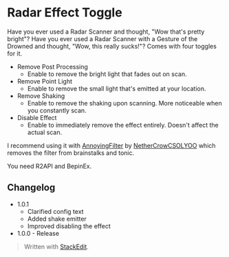 ﻿# Radar Effect Toggle
Have you ever used a Radar Scanner and thought, "Wow that's pretty bright"?
Have you ever used a Radar Scanner with a Gesture of the Drowned and thought, "Wow, this really sucks!"?
Comes with four toggles for it.

* Remove Post Processing
	* Enable to remove the bright light that fades out on scan.
* Remove Point Light
	* Enable to remove the small light that's emitted at your location.
* Remove Shaking
	* Enable to remove the shaking upon scanning. More noticeable when you constantly scan.
* Disable Effect
	* Enable to immediately remove the effect entirely. Doesn't affect the actual scan.

I recommend using it with [AnnoyingFilter](https://thunderstore.io/package/NetherCrowCSOLYOO/AnnoyingFilter/) by [NetherCrowCSOLYOO](https://thunderstore.io/package/NetherCrowCSOLYOO/) which removes the filter from brainstalks and tonic.

You need R2API and BepinEx.

## Changelog

* 1.0.1
	* Clarified config text
	* Added shake emitter
	* Improved disabling the effect
* 1.0.0 - Release

> Written with [StackEdit](https://stackedit.io/).
